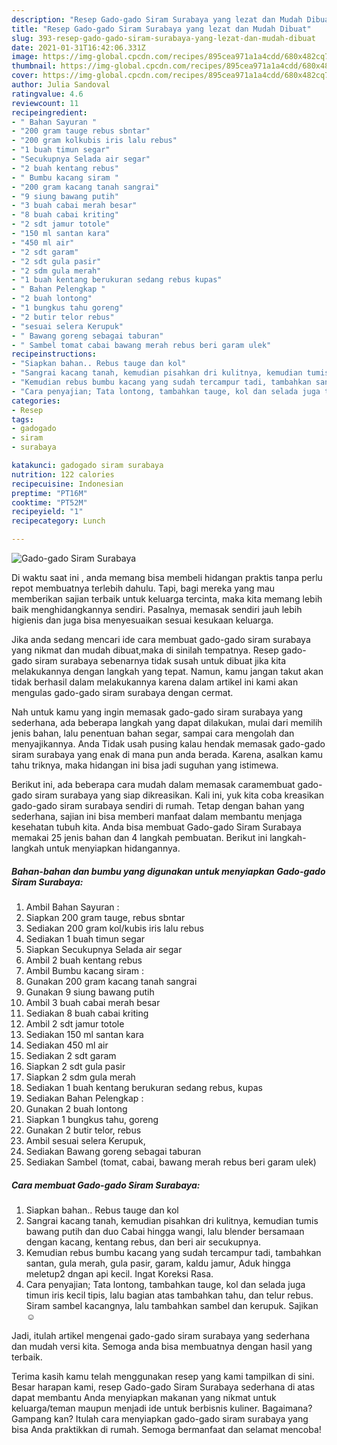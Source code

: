 ```yaml
---
description: "Resep Gado-gado Siram Surabaya yang lezat dan Mudah Dibuat"
title: "Resep Gado-gado Siram Surabaya yang lezat dan Mudah Dibuat"
slug: 393-resep-gado-gado-siram-surabaya-yang-lezat-dan-mudah-dibuat
date: 2021-01-31T16:42:06.331Z
image: https://img-global.cpcdn.com/recipes/895cea971a1a4cdd/680x482cq70/gado-gado-siram-surabaya-foto-resep-utama.jpg
thumbnail: https://img-global.cpcdn.com/recipes/895cea971a1a4cdd/680x482cq70/gado-gado-siram-surabaya-foto-resep-utama.jpg
cover: https://img-global.cpcdn.com/recipes/895cea971a1a4cdd/680x482cq70/gado-gado-siram-surabaya-foto-resep-utama.jpg
author: Julia Sandoval
ratingvalue: 4.6
reviewcount: 11
recipeingredient:
- " Bahan Sayuran "
- "200 gram tauge rebus sbntar"
- "200 gram kolkubis iris lalu rebus"
- "1 buah timun segar"
- "Secukupnya Selada air segar"
- "2 buah kentang rebus"
- " Bumbu kacang siram "
- "200 gram kacang tanah sangrai"
- "9 siung bawang putih"
- "3 buah cabai merah besar"
- "8 buah cabai kriting"
- "2 sdt jamur totole"
- "150 ml santan kara"
- "450 ml air"
- "2 sdt garam"
- "2 sdt gula pasir"
- "2 sdm gula merah"
- "1 buah kentang berukuran sedang rebus kupas"
- " Bahan Pelengkap "
- "2 buah lontong"
- "1 bungkus tahu goreng"
- "2 butir telor rebus"
- "sesuai selera Kerupuk"
- " Bawang goreng sebagai taburan"
- " Sambel tomat cabai bawang merah rebus beri garam ulek"
recipeinstructions:
- "Siapkan bahan.. Rebus tauge dan kol"
- "Sangrai kacang tanah, kemudian pisahkan dri kulitnya, kemudian tumis bawang putih dan duo Cabai hingga wangi, lalu blender bersamaan dengan kacang, kentang rebus, dan beri air secukupnya."
- "Kemudian rebus bumbu kacang yang sudah tercampur tadi, tambahkan santan, gula merah, gula pasir, garam, kaldu jamur, Aduk hingga meletup2 dngan api kecil. Ingat Koreksi Rasa."
- "Cara penyajian; Tata lontong, tambahkan tauge, kol dan selada juga timun iris kecil tipis, lalu bagian atas tambahkan tahu, dan telur rebus. Siram sambel kacangnya, lalu tambahkan sambel dan kerupuk. Sajikan☺"
categories:
- Resep
tags:
- gadogado
- siram
- surabaya

katakunci: gadogado siram surabaya 
nutrition: 122 calories
recipecuisine: Indonesian
preptime: "PT16M"
cooktime: "PT52M"
recipeyield: "1"
recipecategory: Lunch

---
```



![Gado-gado Siram Surabaya](https://img-global.cpcdn.com/recipes/895cea971a1a4cdd/680x482cq70/gado-gado-siram-surabaya-foto-resep-utama.jpg)

Di waktu  saat ini , anda memang bisa membeli hidangan praktis tanpa perlu repot membuatnya terlebih dahulu. Tapi, bagi mereka yang mau memberikan sajian terbaik untuk keluarga tercinta, maka kita memang lebih baik menghidangkannya sendiri. Pasalnya, memasak sendiri jauh lebih higienis dan juga bisa menyesuaikan sesuai kesukaan keluarga.

Jika anda sedang mencari ide cara membuat gado-gado siram surabaya yang nikmat dan mudah dibuat,maka di sinilah tempatnya. Resep gado-gado siram surabaya  sebenarnya tidak susah untuk dibuat jika kita melakukannya dengan langkah yang tepat. Namun, kamu jangan takut akan tidak berhasil dalam melakukannya 
karena dalam artikel ini kami akan mengulas gado-gado siram surabaya dengan cermat.  



Nah untuk kamu yang ingin memasak gado-gado siram surabaya yang sederhana, ada beberapa langkah yang dapat dilakukan, mulai dari memilih jenis bahan, lalu penentuan bahan segar, sampai cara mengolah dan menyajikannya. Anda Tidak usah pusing kalau hendak memasak gado-gado siram surabaya yang enak di mana pun anda berada. Karena, asalkan kamu  tahu triknya, maka hidangan ini bisa jadi suguhan yang istimewa.

Berikut ini, ada beberapa cara mudah dalam memasak caramembuat gado-gado siram surabaya yang siap dikreasikan. Kali ini, yuk kita coba kreasikan gado-gado siram surabaya sendiri di rumah. Tetap dengan bahan yang sederhana, sajian ini bisa memberi manfaat dalam membantu menjaga kesehatan tubuh kita. Anda bisa membuat Gado-gado Siram Surabaya memakai 25 jenis bahan dan 4 langkah pembuatan. Berikut ini langkah-langkah untuk menyiapkan hidangannya.

<!--inarticleads1-->

##### Bahan-bahan dan bumbu yang digunakan untuk menyiapkan Gado-gado Siram Surabaya:

1. Ambil  Bahan Sayuran :
1. Siapkan 200 gram tauge, rebus sbntar
1. Sediakan 200 gram kol/kubis iris lalu rebus
1. Sediakan 1 buah timun segar
1. Siapkan Secukupnya Selada air segar
1. Ambil 2 buah kentang rebus
1. Ambil  Bumbu kacang siram :
1. Gunakan 200 gram kacang tanah sangrai
1. Gunakan 9 siung bawang putih
1. Ambil 3 buah cabai merah besar
1. Sediakan 8 buah cabai kriting
1. Ambil 2 sdt jamur totole
1. Sediakan 150 ml santan kara
1. Sediakan 450 ml air
1. Sediakan 2 sdt garam
1. Siapkan 2 sdt gula pasir
1. Siapkan 2 sdm gula merah
1. Sediakan 1 buah kentang berukuran sedang rebus, kupas
1. Sediakan  Bahan Pelengkap :
1. Gunakan 2 buah lontong
1. Siapkan 1 bungkus tahu, goreng
1. Gunakan 2 butir telor, rebus
1. Ambil sesuai selera Kerupuk,
1. Sediakan  Bawang goreng sebagai taburan
1. Sediakan  Sambel (tomat, cabai, bawang merah rebus beri garam ulek)




<!--inarticleads2-->

##### Cara membuat Gado-gado Siram Surabaya:

1. Siapkan bahan.. Rebus tauge dan kol
1. Sangrai kacang tanah, kemudian pisahkan dri kulitnya, kemudian tumis bawang putih dan duo Cabai hingga wangi, lalu blender bersamaan dengan kacang, kentang rebus, dan beri air secukupnya.
1. Kemudian rebus bumbu kacang yang sudah tercampur tadi, tambahkan santan, gula merah, gula pasir, garam, kaldu jamur, Aduk hingga meletup2 dngan api kecil. Ingat Koreksi Rasa.
1. Cara penyajian; Tata lontong, tambahkan tauge, kol dan selada juga timun iris kecil tipis, lalu bagian atas tambahkan tahu, dan telur rebus. Siram sambel kacangnya, lalu tambahkan sambel dan kerupuk. Sajikan☺




Jadi, itulah artikel mengenai  gado-gado siram surabaya  yang sederhana dan mudah versi kita. Semoga anda bisa membuatnya dengan hasil yang terbaik. 

Terima kasih kamu telah menggunakan resep yang kami tampilkan di sini. Besar harapan kami, resep  Gado-gado Siram Surabaya sederhana di atas dapat membantu Anda menyiapkan makanan yang nikmat untuk keluarga/teman maupun menjadi ide untuk berbisnis kuliner. Bagaimana? Gampang kan? Itulah cara menyiapkan gado-gado siram surabaya yang bisa Anda praktikkan di rumah. Semoga bermanfaat dan selamat mencoba!

